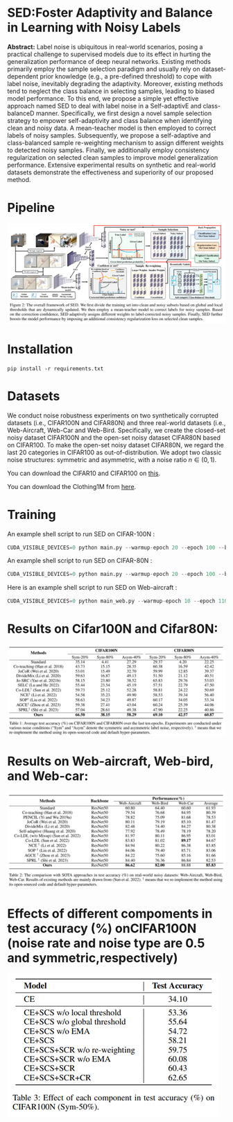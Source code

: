 # SED:Foster Adaptivity and Balance in Learning with Noisy Labels
**Abstract:** Label noise is ubiquitous in real-world scenarios, posing a practical challenge to supervised models due to its effect in hurting the generalization performance of deep neural networks.
Existing methods primarily employ the sample selection paradigm and usually rely on dataset-dependent prior knowledge (e.g., a pre-defined threshold) to cope with label noise, inevitably degrading the adaptivity. Moreover, existing methods tend to neglect the class balance in selecting samples, leading to biased model performance.
To this end, we propose a simple yet effective approach named SED to deal with label noise in a Self-adaptivE and class-balanceD manner. 
Specifically, we first design a novel sample selection strategy to empower self-adaptivity and class balance when identifying clean and noisy data.
A mean-teacher model is then employed to correct labels of noisy samples.
Subsequently, we propose a self-adaptive and class-balanced sample re-weighting mechanism to assign different weights to detected noisy samples.
Finally, we additionally employ consistency regularization on selected clean samples to improve model generalization performance.
Extensive experimental results on synthetic and real-world datasets demonstrate the effectiveness and superiority of our proposed method.

# Pipeline

![framework](Figure.png)

# Installation
```
pip install -r requirements.txt
```

# Datasets
We conduct noise robustness experiments on two synthetically corrupted datasets (i.e., CIFAR100N and CIFAR80N) and three real-world datasets (i.e., Web-Aircraft, Web-Car and Web-Bird.
Specifically, we create the closed-set noisy dataset CIFAR100N and the open-set noisy dataset CIFAR80N based on CIFAR100.
To make the open-set noisy dataset CIFAR80N, we regard the last 20 categories in CIFAR100 as out-of-distribution. 
We adopt two classic noise structures: symmetric and asymmetric, with a noise ratio $n \in (0,1)$.

You can download the CIFAR10 and CIFAR100 on [this](https://www.cs.toronto.edu/~kriz/cifar.html).

You can download the Clothing1M from [here](https://github.com/NUST-Machine-Intelligence-Laboratory/weblyFG-dataset).

# Training

An example shell script to run SED on CIFAR-100N :

```python
CUDA_VISIBLE_DEVICES=0 python main.py --warmup-epoch 20 --epoch 100 --batch-size 128 --lr 0.05 --warmup-lr 0.05  --noise-type symmetric --closeset-ratio 0.2 --lr-decay cosine:20,5e-4,100  --opt sgd --dataset cifar100nc
```
An example shell script to run SED on CIFAR-80N :

```python
CUDA_VISIBLE_DEVICES=0 python main.py --warmup-epoch 20 --epoch 100 --batch-size 128 --lr 0.05 --warmup-lr 0.05  --noise-type symmetric --closeset-ratio 0.2 --lr-decay cosine:20,5e-4,100  --opt sgd --dataset cifar80no
```
Here is an example shell script to run SED on Web-aircraft :

```python
CUDA_VISIBLE_DEVICES=0 python main_web.py --warmup-epoch 10 --epoch 110 --batch-size 32 --lr 0.005 --warmup-lr 0.005  --lr-decay cosine:10,5e-4,110 --weight-decay 5e-4 --seed 123 --opt sgd --dataset web-bird --SSL True --gpu 0 --pretrain True
```

# Results on Cifar100N and Cifar80N:

![framework](Table1.png)


# Results on Web-aircraft, Web-bird, and Web-car:

![framework](Table2.png)


# Effects of different compoments in test accuracy (%) onCIFAR100N (noise rate and noise type are 0.5 and symmetric,respectively)

![framework](Table3.png)

